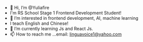 - 👋 Hi, I’m @Yuliafire
- I'm RS School Stage 1 Frontend Development Student!
- 👀 I’m interested in frontend development, AI, machine learning
- I teach English and Chinese!
- 🌱 I’m currently learning Js and React Js.
- 📫 How to reach me ...email: linguavoice1@yahoo.com

<!---
Yuliafire/Yuliafire is a ✨ special ✨ repository because its `README.md` (this file) appears on your GitHub profile.
You can click the Preview link to take a look at your changes.
--->
